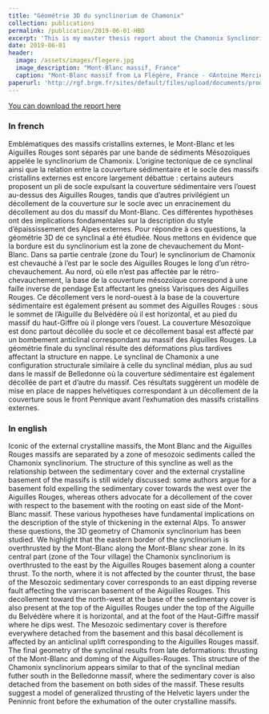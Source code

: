 ```yaml
---
title: "Géométrie 3D du synclinorium de Chamonix"
collection: publications
permalink: /publication/2019-06-01-HBD
excerpt: 'This is my master thesis report about the Chamonix Synclinorium'
date: 2019-06-01
header:
  image: /assets/images/flegere.jpg
  image_description: "Mont-Blanc massif, France"
  caption: "Mont-Blanc massif from La Flégère, France - ©Antoine Mercier"
paperurl: 'http://rgf.brgm.fr/sites/default/files/upload/documents/production-scientifique/Masters/rgf_amialps2018_ma4_memoire_mercier.pdf'
---
```

[You can download the report here](http://rgf.brgm.fr/sites/default/files/upload/documents/production-scientifique/Masters/rgf_amialps2018_ma4_memoire_mercier.pdf)

### In french ###
Emblématiques des massifs cristallins externes, le Mont-Blanc et les Aiguilles Rouges sont séparés
par une bande de sédiments Mésozoïques appelée le synclinorium de Chamonix. L’origine
tectonique de ce synclinal ainsi que la relation entre la couverture sédimentaire et le socle des massifs
cristallins externes est encore largement débattue : certains auteurs proposent un pli de socle
expulsant la couverture sédimentaire vers l’ouest au-dessus des Aiguilles Rouges, tandis que d’autres
privilégient un décollement de la couverture sur le socle avec un enracinement du décollement au
dos du massif du Mont-Blanc. Ces différentes hypothèses ont des implications fondamentales sur la
description du style d’épaississement des Alpes externes. Pour répondre à ces questions, la géométrie
3D de ce synclinal a été étudiée. Nous mettons en évidence que la bordure est du synclinorium est la
zone de chevauchement du Mont-Blanc. Dans sa partie centrale (zone du Tour) le synclinorium de
Chamonix est chevauché à l’est par le socle des Aiguilles Rouges le long d’un rétro-chevauchement.
Au nord, où elle n’est pas affectée par le rétro-chevauchement, la base de la couverture mésozoïque
correspond à une faille inverse de pendage Est affectant les gneiss Varisques des Aiguilles Rouges.
Ce décollement vers le nord-ouest à la base de la couverture sédimentaire est également présent au
sommet des Aiguilles Rouges : sous le sommet de l’Aiguille du Belvédère où il est horizontal, et au
pied du massif du haut-Giffre où il plonge vers l’ouest. La couverture Mésozoïque est donc partout
décollée du socle et ce décollement basal est affecté par un bombement anticlinal correspondant au
massif des Aiguilles Rouges. La géométrie finale du synclinal résulte des déformations plus tardives
affectant la structure en nappe. Le synclinal de Chamonix a une configuration structurale similaire
à celle du synclinal médian, plus au sud dans le massif de Belledonne où la couverture sédimentaire
est également décollée de part et d’autre du massif. Ces résultats suggèrent un modèle de mise en
place de nappes helvétiques correspondant à un décollement de la couverture sous le front Pennique
avant l’exhumation des massifs cristallins externes.

### In english ### 
Iconic of the external crystalline massifs, the Mont Blanc and the Aiguilles Rouges massifs are
separated by a zone of mesozoic sediments called the Chamonix synclinorium. The structure of
this syncline as well as the relationship between the sedimentary cover and the external crystalline
basement of the massifs is still widely discussed: some authors argue for a basement fold expelling
the sedimentary cover towards the west over the Aiguilles Rouges, whereas others advocate for
a décollement of the cover with respect to the basement with the rooting on east side of the
Mont-Blanc massif. These various hypotheses have fundamental implications on the description
of the style of thickening in the external Alps. To answer these questions, the 3D geometry of
Chamonix synclinorium has been studied. We highlight that the eastern border of the synclinorium
is overthrusted by the Mont-Blanc along the Mont-Blanc shear zone. In its central part (zone of
the Tour village) the Chamonix synclinorium is overthrusted to the east by the Aiguilles Rouges
basement along a counter thrust. To the north, where it is not affected by the counter thrust, the
base of the Mesozoic sedimentary cover corresponds to an east dipping reverse fault affecting the
varriscan basement of the Aiguilles Rouges. This decollement toward the north-west at the base of
the sedimentary cover is also present at the top of the Aiguilles Rouges under the top of the Aiguille
du Belvédère where it is horizontal, and at the foot of the Haut-Giffre massif where he dips west.
The Mesozoic sedimentary cover is therefore everywhere detached from the basement and this basal
décollement is affected by an anticlinal uplift corresponding to the Aiguilles Rouges massif. The
final geometry of the synclinal results from late deformations: thrusting of the Mont-Blanc and
doming of the Aiguilles-Rouges. This structure of the Chamonix synclinorium appears similar to
that of the synclinal median futher south in the Belledonne massif, where the sedimentary cover
is also detached from the basement on both sides of the massif. These results suggest a model of
generalized thrusting of the Helvetic layers under the Peninnic front before the exhumation of the
outer crystalline massifs.
